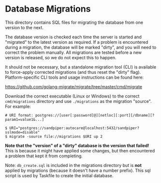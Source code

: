 # Database Migrations

This directory contains SQL files for migrating the database from one version to the next.

The database version is checked each time the server is started and "migrated" to the latest version as required. If a
problem is encountered during a migration, the database will be marked "dirty", and you will need to correct the problem
manually. All migrations are tested before a new version is released, so we do not expect this to happen.

It should not be necessary, but a standalone migration tool (CLI) is available to force-apply corrected migrations
(and thus reset the "dirty" flag). Platform-specific CLI tools and usage instructions can be found here:

https://github.com/golang-migrate/migrate/tree/master/cmd/migrate

Download the correct executable (Linux or Windows) to the correct `cmd/migrations` directory and use `./migrations` as the
migration "source". For example:

```
# URI format: postgres://[user[:password]@][netloc][:port][/dbname][?param1=value1&...]

$ URI="postgres://sandpiper:autocare@localhost:5432/sandpiper?sslmode=disable"
$ migrate -source file://migrations $URI up 2
```

**Note that the "version" of a "dirty" database is the version that failed!** This is because it might have
applied some changes, but then encountered a problem that kept it from completing.

Note: `db_create.sql` is included in the migrations directory but is **not** applied by migrations (because it doesn't
have a number prefix). This sql script is used by Taskfile to create the initial database.